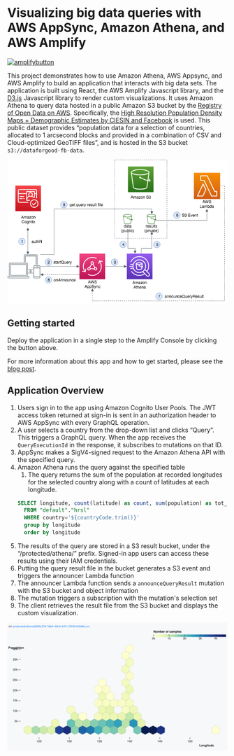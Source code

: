 # Visualizing big data queries with AWS AppSync, Amazon Athena, and AWS Amplify

[![amplifybutton](https://oneclick.amplifyapp.com/button.svg)](https://console.aws.amazon.com/amplify/home#/deploy?repo=https://github.com/onlybakam/aws-appsync-athena-2)

This project demonstrates how to use Amazon Athena, AWS Appsync, and AWS Amplify to build an application that interacts with big data sets. The application is built using React, the AWS Amplify Javascript library, and the [D3.js](https://d3js.org/) Javascript library to render custom visualizations.
It uses Amazon Athena to query data hosted in a public Amazon S3 bucket by the [Registry of Open Data on AWS](https://registry.opendata.aws/). Specifically, the [High Resolution Population Density Maps + Demographic Estimates by CIESIN and Facebook](https://registry.opendata.aws/dataforgood-fb-hrsl/) is used.
This public dataset provides “population data for a selection of countries, allocated to 1 arcsecond blocks and provided in a combination of CSV and Cloud-optimized GeoTIFF files”, and is hosted in the S3 bucket `s3://dataforgood-fb-data`.

![architecture](architecture.png)

## Getting started

Deploy the application in a single step to the Amplify Console by clicking the button above.

For more information about this app and how to get started, please see the [blog post](http://example.com).

## Application Overview

1. Users sign in to the app using Amazon Cognito User Pools. The JWT access token returned at sign-in is sent in an authorization header to AWS AppSync with every GraphQL operation.
2. A user selects a country from the drop-down list and clicks “Query”. This triggers a GraphQL query. When the app receives the `QueryExecutionId` in the response, it subscribes to mutations on that ID.
3. AppSync makes a SigV4-signed request to the Amazon Athena API with the specified query.
4. Amazon Athena runs the query against the specified table
   1. The query returns the sum of the population at recorded longitudes for the selected country along with a count of latitudes at each longitude.
   ```sql
   SELECT longitude, count(latitude) as count, sum(population) as tot_pop
     FROM "default"."hrsl"
     WHERE country='${countryCode.trim()}'
     group by longitude
     order by longitude
   ```
5. The results of the query are stored in a S3 result bucket, under the “/protected/athena/” prefix. Signed-in app users can access these results using their IAM credentials.
6. Putting the query result file in the bucket generates a S3 event and triggers the announcer Lambda function
7. The announcer Lambda function sends a `announceQueryResult` mutation with the S3 bucket and object information
8. The mutation triggers a subscription with the mutation's selection set
9. The client retrieves the result file from the S3 bucket and displays the custom visualization.

![App Snapshot](app-image.png)

